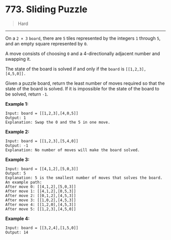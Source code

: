 # 773. Sliding Puzzle

> Hard

------

On a `2 × 3` `board`, there are `5` tiles represented by the integers `1` through `5`, and an empty square represented by `0`.

A move consists of choosing `0` and a 4-directionally adjacent number and swapping it.

The state of the board is solved if and only if the `board` is `[[1,2,3],[4,5,0]].`

Given a puzzle board, return the least number of moves required so that the state of the board is solved. If it is impossible for the state of the board to be solved, return `-1`.

**Example 1:**

```
Input: board = [[1,2,3],[4,0,5]]
Output: 1
Explanation: Swap the 0 and the 5 in one move.
```

**Example 2:**

```
Input: board = [[1,2,3],[5,4,0]]
Output: -1
Explanation: No number of moves will make the board solved.
```

**Example 3:**

```
Input: board = [[4,1,2],[5,0,3]]
Output: 5
Explanation: 5 is the smallest number of moves that solves the board.
An example path:
After move 0: [[4,1,2],[5,0,3]]
After move 1: [[4,1,2],[0,5,3]]
After move 2: [[0,1,2],[4,5,3]]
After move 3: [[1,0,2],[4,5,3]]
After move 4: [[1,2,0],[4,5,3]]
After move 5: [[1,2,3],[4,5,0]]
```

**Example 4:**

```
Input: board = [[3,2,4],[1,5,0]]
Output: 14
```